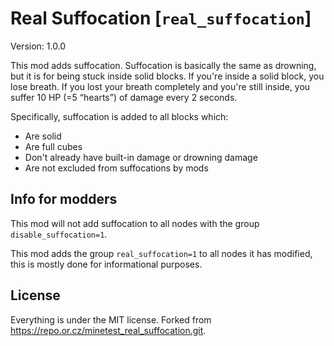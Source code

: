 # Real Suffocation [`real_suffocation`]
Version: 1.0.0

This mod adds suffocation. Suffocation is basically the same as drowning, but it
is for being stuck inside solid blocks. If you're inside a solid block, you lose
breath. If you lost your breath completely and you're still inside, you suffer
10 HP (=5 “hearts”) of damage every 2 seconds.

Specifically, suffocation is added to all blocks which:

* Are solid
* Are full cubes
* Don't already have built-in damage or drowning damage
* Are not excluded from suffocations by mods

## Info for modders
This mod will not add suffocation to all nodes with the group
`disable_suffocation=1`.

This mod adds the group `real_suffocation=1` to all nodes it has modified,
this is mostly done for informational purposes.

## License
Everything is under the MIT license. Forked from https://repo.or.cz/minetest_real_suffocation.git.
